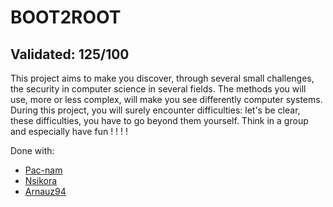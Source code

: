 # BOOT2ROOT

## Validated: 125/100

This project aims to make you discover, through several small challenges, the security
in computer science in several fields.
The methods you will use, more or less complex, will make you see differently computer systems.
During this project, you will surely encounter difficulties: let's be clear, these
difficulties, you have to go beyond them yourself. Think in a group and especially
have fun ! ! ! !

Done with:
- [Pac-nam](https://github.com/pac-nam)
- [Nsikora](https://github.com/nsikora)
- [Arnauz94](https://github.com/arnauz94)
